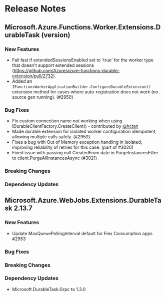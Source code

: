 # Release Notes

## Microsoft.Azure.Functions.Worker.Extensions.DurableTask (version)

### New Features

- Fail fast if extendedSessionsEnabled set to 'true' for the worker type that doesn't support extended sessions (https://github.com/Azure/azure-functions-durable-extension/pull/2732).
- Added an `IFunctionsWorkerApplicationBuilder.ConfigureDurableExtension()` extension method for cases where auto-registration does not work (no source gen running). (#2950)

### Bug Fixes

- Fix custom connection name not working when using IDurableClientFactory.CreateClient() - contributed by [@hctan](https://github.com/hctan)
- Made durable extension for isolated worker configuration idempotent, allowing multiple calls safely. (#2950)
- Fixes a bug with Out of Memory exception handling in Isolated, improving reliability of retries for this case. (part of #3020)
- Fixed issue with passing null CreatedFrom date in PurgeInstancesFilter to client.PurgeAllInstancesAsync (#3021)

### Breaking Changes

### Dependency Updates

## Microsoft.Azure.WebJobs.Extensions.DurableTask 2.13.7

### New Features

- Update MaxQueuePollingInterval default for Flex Consumption apps #2953

### Bug Fixes

### Breaking Changes

### Dependency Updates

- Microsoft.DurableTask.Grpc to 1.3.0
